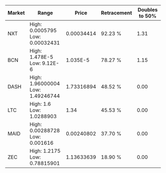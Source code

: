 | Market | Range | Price| Retracement | Doubles to 50% |
| --- | --- | --- | --- | --- |
| NXT | High: 0.0005795<br />Low: 0.00032431 | 0.00034414 | 92.23 % | 1.31 |
| BCN | High: 1.478E-5<br />Low: 9.12E-6 | 1.035E-5 | 78.27 % | 1.15 |
| DASH | High: 1.96000004<br />Low: 1.49246744 | 1.73316894 | 48.52 % | 0.00 |
| LTC | High: 1.6<br />Low: 1.0288903 | 1.34 | 45.53 % | 0.00 |
| MAID | High: 0.00288728<br />Low: 0.001616 | 0.00240802 | 37.70 % | 0.00 |
| ZEC | High: 1.2175<br />Low: 0.78815901 | 1.13633639 | 18.90 % | 0.00 |
